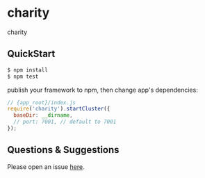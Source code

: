 # charity

charity

## QuickStart

```bash
$ npm install
$ npm test
```

publish your framework to npm, then change app's dependencies:

```js
// {app_root}/index.js
require('charity').startCluster({
  baseDir: __dirname,
  // port: 7001, // default to 7001
});

```

## Questions & Suggestions

Please open an issue [here](https://github.com/eggjs/egg/issues).
